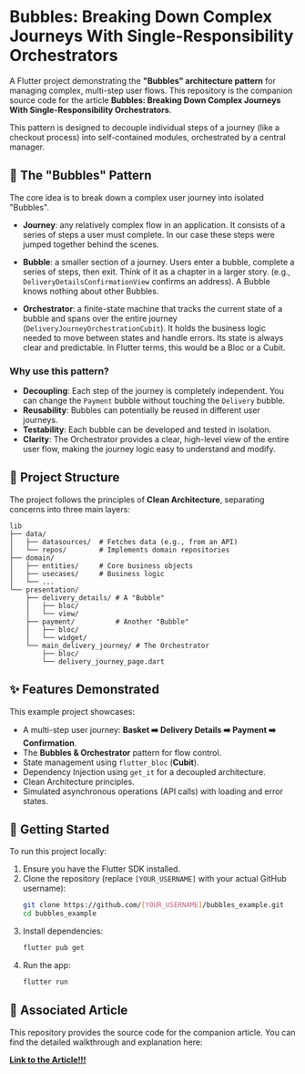 # Bubbles: Breaking Down Complex Journeys With Single-Responsibility Orchestrators

A Flutter project demonstrating the **"Bubbles" architecture pattern** for managing complex, multi-step user flows. This repository is the companion source code for the article **Bubbles: Breaking Down Complex Journeys With Single-Responsibility Orchestrators**.

This pattern is designed to decouple individual steps of a journey (like a checkout process) into self-contained modules, orchestrated by a central manager.


## 🫧 The "Bubbles" Pattern

The core idea is to break down a complex user journey into isolated "Bubbles".

* **Journey**: any relatively complex flow in an application. It consists of a series of steps a user must complete. In our case these steps were jumped together behind the scenes.

* **Bubble**: a smaller section of a journey.  Users enter a bubble, complete a series of steps, then exit. Think of it as a chapter in a larger story. (e.g., `DeliveryDetailsConfirmationView` confirms an address). A Bubble knows nothing about other Bubbles.

* **Orchestrator**: a finite-state machine that tracks the current state of a bubble and spans over the entire journey (`DeliveryJourneyOrchestrationCubit`). It holds the business logic needed to move between states and handle errors. Its state is always clear and predictable. In Flutter terms, this would be a Bloc or a Cubit.


### Why use this pattern?

-   **Decoupling**: Each step of the journey is completely independent. You can change the `Payment` bubble without touching the `Delivery` bubble.
-   **Reusability**: Bubbles can potentially be reused in different user journeys.
-   **Testability**: Each bubble can be developed and tested in isolation.
-   **Clarity**: The Orchestrator provides a clear, high-level view of the entire user flow, making the journey logic easy to understand and modify.

## 📂 Project Structure

The project follows the principles of **Clean Architecture**, separating concerns into three main layers:

```
lib
├── data/
│   ├── datasources/  # Fetches data (e.g., from an API)
│   └── repos/        # Implements domain repositories
├── domain/
│   ├── entities/     # Core business objects
│   ├── usecases/     # Business logic
│   └── ...
└── presentation/
    ├── delivery_details/ # A "Bubble"
    │   ├── bloc/
    │   └── view/
    ├── payment/          # Another "Bubble"
    │   ├── bloc/
    │   └── widget/
    └── main_delivery_journey/ # The Orchestrator
        ├── bloc/
        └── delivery_journey_page.dart
```

## ✨ Features Demonstrated

This example project showcases:

*   A multi-step user journey: **Basket ➡️ Delivery Details ➡️ Payment ➡️ Confirmation**.
*   The **Bubbles & Orchestrator** pattern for flow control.
*   State management using `flutter_bloc` (**Cubit**).
*   Dependency Injection using `get_it` for a decoupled architecture.
*   Clean Architecture principles.
*   Simulated asynchronous operations (API calls) with loading and error states.

## 🚀 Getting Started

To run this project locally:

1.  Ensure you have the Flutter SDK installed.
2.  Clone the repository (replace `[YOUR_USERNAME]` with your actual GitHub username):
    ```sh
    git clone https://github.com/[YOUR_USERNAME]/bubbles_example.git
    cd bubbles_example
    ```
3.  Install dependencies:
    ```sh
    flutter pub get
    ```
4.  Run the app:
    ```sh
    flutter run
    ```

## 📖 Associated Article

This repository provides the source code for the companion article. You can find the detailed walkthrough and explanation here:

**[Link to the Article!!!](https://tinybigtheory.substack.com/p/bubbles-breaking-down-complex-journeys)**

